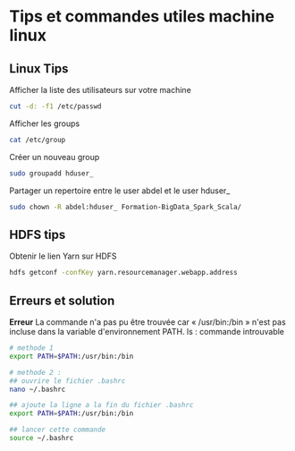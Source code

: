 # Tips et commandes utiles machine linux

## Linux Tips
Afficher la liste des utilisateurs sur votre machine
```bash
cut -d: -f1 /etc/passwd
```

Afficher les groups
```bash
cat /etc/group
```

Créer un nouveau group
```bash
sudo groupadd hduser_
```

Partager un repertoire entre le user abdel et le user hduser_
```bash
sudo chown -R abdel:hduser_ Formation-BigData_Spark_Scala/
```


## HDFS tips
Obtenir le lien Yarn sur HDFS
```bash
hdfs getconf -confKey yarn.resourcemanager.webapp.address
```
## Erreurs et solution

**Erreur**
La commande n'a pas pu être trouvée car « /usr/bin:/bin » n'est pas incluse dans la variable d'environnement PATH.
ls : commande introuvable
```bash
# methode 1
export PATH=$PATH:/usr/bin:/bin

# methode 2 :
## ouvrire le fichier .bashrc
nano ~/.bashrc

## ajoute la ligne a la fin du fichier .bashrc
export PATH=$PATH:/usr/bin:/bin

## lancer cette commande
source ~/.bashrc
```
